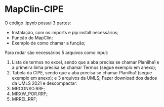 # MapClin-CIPE

O código .ipynb possui 3 partes:
- Instalação, com os imports e pip install necessários;
- Função do MapClin;
- Exemplo de como chamar a função;

Para rodar são necessários 5 arquivos como input:
1) Lista de termos no excel, sendo que a aba precisa se chamar Planilha1 e a primeira linha precisa se chamar Termos (segue exemplo em anexo);
2) Tabela da CIPE, sendo que a aba precisa se chamar Planilha1 (segue exemplo em anexo);
e 3 arquivos da UMLS; Fazer download dos dados da UMLS 2021 e descompactar:
4) MRCONSO.RRF;
5) MRXW_POR.RRF;
6) MRREL.RRF;
